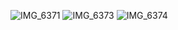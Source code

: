 
![IMG_6371](https://user-images.githubusercontent.com/5642714/104669957-db085300-568f-11eb-9984-41479668bdf3.jpeg)
![IMG_6373](https://user-images.githubusercontent.com/5642714/104669974-df347080-568f-11eb-832b-eac6a4cd7335.jpeg)
![IMG_6374](https://user-images.githubusercontent.com/5642714/104669866-bca25780-568f-11eb-88ed-156236769196.jpeg)
